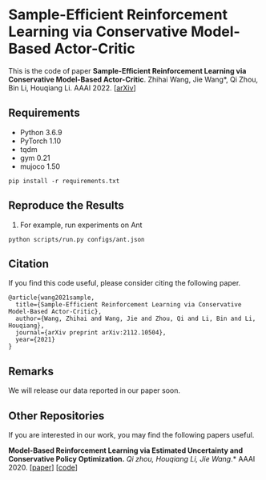 # Sample-Efficient Reinforcement Learning via Conservative Model-Based Actor-Critic

This is the code of paper 
**Sample-Efficient Reinforcement Learning via Conservative Model-Based Actor-Critic**. 
Zhihai Wang, Jie Wang*, Qi Zhou, Bin Li, Houqiang Li. AAAI 2022. [[arXiv](https://arxiv.org/abs/2112.10504)]

## Requirements
- Python 3.6.9
- PyTorch 1.10
- tqdm
- gym 0.21
- mujoco 1.50
```
pip install -r requirements.txt
```

## Reproduce the Results
1. For example, run experiments on Ant 
```
python scripts/run.py configs/ant.json
```

## Citation
If you find this code useful, please consider citing the following paper.
```
@article{wang2021sample,
  title={Sample-Efficient Reinforcement Learning via Conservative Model-Based Actor-Critic},
  author={Wang, Zhihai and Wang, Jie and Zhou, Qi and Li, Bin and Li, Houqiang},
  journal={arXiv preprint arXiv:2112.10504},
  year={2021}
}
```
## Remarks
We will release our data reported in our paper soon.

## Other Repositories
If you are interested in our work, you may find the following papers useful.

**Model-Based Reinforcement Learning via Estimated Uncertainty and Conservative Policy Optimization.**
*Qi zhou, Houqiang Li, Jie Wang*.* AAAI 2020. [[paper](https://arxiv.org/abs/1911.12574)] [[code](https://github.com/MIRALab-USTC/RL-POMBU)]